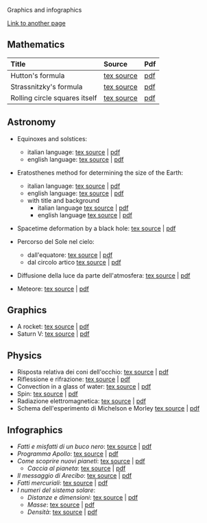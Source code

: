 Graphics and infographics

[Link to another page](./infographics/infografiche.html)

## Mathematics

| Title       | Source          | Pdf |
|:-------------|:------------------|:------|
| Hutton's formula | [tex source](https://github.com/ulaulaman/tikzdraw/blob/master/hutton_formula.tex) | [pdf](https://github.com/ulaulaman/tikzdraw/blob/master/pdf/hutton_formula.pdf)  |
| Strassnitzky's formula | [tex source](https://github.com/ulaulaman/tikzdraw/blob/master/strassnitzky_formula.tex) | [pdf](https://github.com/ulaulaman/tikzdraw/blob/master/pdf/strassnitzky_formula.pdf) |
| Rolling circle squares itself | [tex source](https://github.com/ulaulaman/tikzdraw/blob/master/rolling_circle.tex) | [pdf](https://github.com/ulaulaman/tikzdraw/blob/master/pdf/rolling_circle.pdf) |

## Astronomy

* Equinoxes and solstices:
  * italian language: [tex source](https://github.com/ulaulaman/tikzdraw/blob/master/equinox_solstice-it.tex) | [pdf](https://github.com/ulaulaman/tikzdraw/blob/master/pdf/equinozi_solstizi.pdf)
  * english language: [tex source](https://github.com/ulaulaman/tikzdraw/blob/master/equinox_solstice-en.tex) | [pdf](https://github.com/ulaulaman/tikzdraw/blob/master/pdf/equinoxes_solstices.pdf)
  
* Eratosthenes method for determining the size of the Earth:
  * italian language: [tex source](https://github.com/ulaulaman/tikzdraw/blob/master/eratosthenes-it.tex) | [pdf](https://github.com/ulaulaman/tikzdraw/blob/master/pdf/eratosthenes-it.pdf)
  * english language: [tex source](https://github.com/ulaulaman/tikzdraw/blob/master/eratosthenes-en.tex) | [pdf](https://github.com/ulaulaman/tikzdraw/blob/master/pdf/eratosthenes-en.pdf)
  * with title and background
    * italian language [tex source](https://github.com/ulaulaman/tikzdraw/blob/master/eratosthenes-infographic-it.tex) | [pdf](https://github.com/ulaulaman/tikzdraw/blob/master/pdf/eratosthenes-infographic-it.pdf)
    * english language [tex source](https://github.com/ulaulaman/tikzdraw/blob/master/eratosthenes-infographic-en.tex) | [pdf](https://github.com/ulaulaman/tikzdraw/blob/master/pdf/eratosthenes-infographic-en.pdf)

* Spacetime deformation by a black hole: [tex source](https://github.com/ulaulaman/tikzdraw/blob/master/spacetime_deformation.tex) | [pdf](https://github.com/ulaulaman/tikzdraw/blob/master/pdf/spacetime_deformation.pdf)

* Percorso del Sole nel cielo:
  * dall'equatore: [tex source](https://github.com/ulaulaman/tikzdraw/blob/master/crepuscolo_equatore.tex) | [pdf](https://github.com/ulaulaman/tikzdraw/blob/master/pdf/crepuscolo01_equatore.pdf)
  * dal circolo artico [tex source](https://github.com/ulaulaman/tikzdraw/blob/master/crepuscolo_circolo_artico.tex) | [pdf](https://github.com/ulaulaman/tikzdraw/blob/master/pdf/crepuscolo02_circolo_artico.pdf)

* Diffusione della luce da parte dell'atmosfera: [tex source](https://github.com/ulaulaman/tikzdraw/blob/master/diffusione_luce.tex) | [pdf](https://github.com/ulaulaman/tikzdraw/blob/master/pdf/diffusione_luce.pdf)

* Meteore: [tex source](https://github.com/ulaulaman/tikzdraw/blob/master/meteore.tex) | [pdf](https://github.com/ulaulaman/tikzdraw/blob/master/pdf/meteore.pdf)

## Graphics

* A rocket: [tex source](https://github.com/ulaulaman/tikzdraw/blob/master/rocket.tex) | [pdf](https://github.com/ulaulaman/tikzdraw/blob/master/pdf/rocket.pdf)
* Saturn V: [tex source](https://github.com/ulaulaman/tikzdraw/blob/master/saturnV.tex) | [pdf](https://github.com/ulaulaman/tikzdraw/blob/master/pdf/saturnV.pdf)

## Physics

* Risposta relativa dei coni dell'occhio: [tex source](https://github.com/ulaulaman/tikzdraw/blob/master/risposta_coni.tex) | [pdf](https://github.com/ulaulaman/tikzdraw/blob/master/pdf/risposta_coni.pdf)
* Riflessione e rifrazione: [tex source](https://github.com/ulaulaman/tikzdraw/blob/master/riflessione-rifrazione.tex) | [pdf](https://github.com/ulaulaman/tikzdraw/blob/master/pdf/riflessione-rifrazione.pdf)
* Convection in a glass of water: [tex source](https://github.com/ulaulaman/tikzdraw/blob/master/convezione.tex) | [pdf](https://github.com/ulaulaman/tikzdraw/blob/master/pdf/ghiaccio.pdf)
* Spin: [tex source](https://github.com/ulaulaman/tikzdraw/blob/master/spin.tex) | [pdf](https://github.com/ulaulaman/tikzdraw/blob/master/pdf/spin.pdf)
* Radiazione elettromagnetica: [tex source](https://github.com/ulaulaman/tikzdraw/blob/master/radiazione_em.tex) | [pdf](https://github.com/ulaulaman/tikzdraw/blob/master/pdf/radiazione_em.pdf)
* Schema dell'esperimento di Michelson e Morley [tex source](https://github.com/ulaulaman/tikzdraw/blob/master/michelson_morley.tex) | [pdf](https://github.com/ulaulaman/tikzdraw/blob/master/pdf/michelson_morley.pdf)

## Infographics

* *Fatti e misfatti di un buco nero*: [tex source](https://github.com/ulaulaman/tikzdraw/blob/master/infographics/buco_nero.tex) | [pdf](https://github.com/ulaulaman/tikzdraw/blob/master/infographics/pdf/buco_nero.pdf)
* *Programma Apollo*: [tex source](https://github.com/ulaulaman/tikzdraw/blob/master/infographics/luna-programma_apollo.tex) | [pdf](https://github.com/ulaulaman/tikzdraw/blob/master/infographics/pdf/luna-programma_apollo.pdf)
* *Come scoprire nuovi pianeti*: [tex source](https://github.com/ulaulaman/tikzdraw/blob/master/infographics/esopianeti.tex) | [pdf](https://github.com/ulaulaman/tikzdraw/blob/master/pdf/esopianeti.pdf)
  * *Caccia al pianeta*: [tex source](https://github.com/ulaulaman/tikzdraw/blob/master/infographics/transito-mini_guida.tex) | [pdf](https://github.com/ulaulaman/tikzdraw/blob/master/infographics/pdf/transito-mini_guida.pdf)
* *Il messaggio di Arecibo*: [tex source](https://github.com/ulaulaman/tikzdraw/blob/master/infographics/messaggio_arecibo.tex) | [pdf](https://github.com/ulaulaman/tikzdraw/blob/master/infographics/pdf/arecibo.pdf)
* *Fatti mercuriali*: [tex source](https://github.com/ulaulaman/tikzdraw/blob/master/infographics/mercury_facts.tex) | [pdf](https://github.com/ulaulaman/tikzdraw/blob/master/infographics/pdf/mercury_facts.pdf)
* *I numeri del sistema solare*:
  * *Distanze e dimensioni*: [tex source](https://github.com/ulaulaman/tikzdraw/blob/master/infographics/sistema_solare-distanze_dimensioni.tex) | [pdf](https://github.com/ulaulaman/tikzdraw/blob/master/infographics/pdf/sistema_solare_info.pdf)
  * *Masse*: [tex source](https://github.com/ulaulaman/tikzdraw/blob/master/infographics/sistema_solare_masse.tex) | [pdf](https://github.com/ulaulaman/tikzdraw/blob/master/infographics/pdf/sistema_solare_masse.pdf)
  * *Densità*: [tex source](https://github.com/ulaulaman/tikzdraw/blob/master/infographics/sistema_solare_densita.tex) | [pdf](https://github.com/ulaulaman/tikzdraw/blob/master/infographics/pdf/sistema_solare_densita.pdf)
